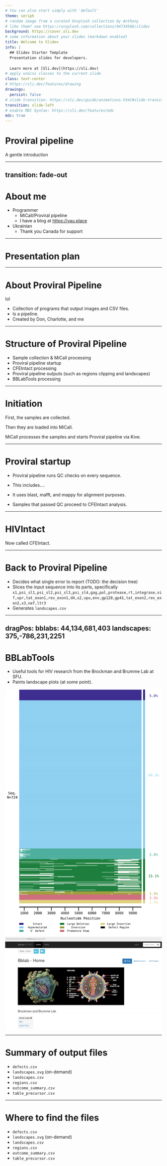 ```yaml
---
# You can also start simply with 'default'
theme: seriph
# random image from a curated Unsplash collection by Anthony
# like them? see https://unsplash.com/collections/94734566/slidev
background: https://cover.sli.dev
# some information about your slides (markdown enabled)
title: Welcome to Slidev
info: |
  ## Slidev Starter Template
  Presentation slides for developers.

  Learn more at [Sli.dev](https://sli.dev)
# apply unocss classes to the current slide
class: text-center
# https://sli.dev/features/drawing
drawings:
  persist: false
# slide transition: https://sli.dev/guide/animations.html#slide-transitions
transition: slide-left
# enable MDC Syntax: https://sli.dev/features/mdc
mdc: true
---
```


# Proviral pipeline

A gentle introduction
<!-- TODO: improve the subtitle -->

---
transition: fade-out
---

# About me

<!-- TODO: better presentation form. More detail. -->

- Programmer
  - MiCall/Proviral pipeline
  - I have a blog at https://vau.place
- Ukrainian
  - Thank you Canada for support
<!-- - TODO: more points -->

---

# Presentation plan

<Toc />

---

# About Proviral Pipeline

<!-- TODO: better presentation form. More detail. -->


<div>
<!-- <Accordion msg="Hello Vue 3.0 + Vite" /> -->
</div>

lol

- Collection of programs that output images and CSV files.
- Is a pipeline.
- Created by Don, Charlotte, and me

---

# Structure of Proviral Pipeline

<!-- TODO: better presentation form. More detail. -->

- Sample collection & MiCall processing
- Proviral pipeline startup
- CFEIntact processing
- Proviral pipeline outputs
   (such as regions clipping and landscapes)
- BBLabTools processing

<!-- TODO: insert a drawing of a factory. -->

---

# Initiation

<!-- TODO: better presentation form. More detail. -->

First, the samples are collected.

Then they are loaded into MiCall.

MiCall processes the samples and starts Proviral pipeline via Kive.

---

# Proviral startup

<!-- TODO: better presentation form. More detail. -->

- Proviral pipeline runs QC checks on every sequence.
- This includes....

- It uses blast, mafft, and mappy for alignment purposes.

- Samples that passed QC proceed to CFEIntact analysis.

---

# HIVIntact

<!-- TODO: better presentation form. More detail. -->

Now called CFEIntact.

---

# Back to Proviral Pipeline

<!-- TODO: better presentation form. More detail. -->

- Decides what single error to report (TODO: the decision tree)
- Slices the input sequence into its parts, specifically `x1,psi_sl1,psi_sl2,psi_sl3,psi_sl4,gag,pol,protease,rt,integrase,vif,vpr,tat_exon1,rev_exon1,d4,x2,vpu,env,gp120,gp41,tat_exon2,rev_exon2,x3,nef,ltr3`
- Generates `landscapes.csv`


---
dragPos:
  bblabs: 44,134,681,403
  landscapes: 375,-786,231,2251
---

# BBLabTools

<!-- TODO: better presentation form. More detail. -->

- Useful tools for HIV research from the Brockman and Brumme Lab at SFU.
- Paints landscape plots (at some point).

<img v-drag="'landscapes'" src="./assets/landscapes1.svg">

<img v-drag="'bblabs'" src="./assets/bblabs1.png">

---

# Summary of output files

<!-- TODO: better presentation form. More detail. -->

- `defects.csv`
- `landscapes.svg` (on-demand)
- `landscapes.csv`
- `regions.csv`
- `outcome_summary.csv`
- `table_precursor.csv`

<!-- In the order of importance: -->

---

# Where to find the files

<!-- TODO: better presentation form. More detail. -->

- `defects.csv`
- `landscapes.svg` (on-demand)
- `landscapes.csv`
- `regions.csv`
- `outcome_summary.csv`
- `table_precursor.csv`


